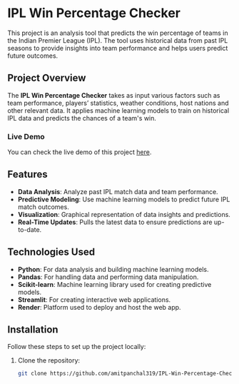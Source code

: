 # IPL Win Percentage Checker

This project is an analysis tool that predicts the win percentage of teams in the Indian Premier League (IPL). The tool uses historical data from past IPL seasons to provide insights into team performance and helps users predict future outcomes.

## Project Overview

The **IPL Win Percentage Checker** takes as input various factors such as team performance, players’ statistics, weather conditions, host nations and other relevant data. It applies machine learning models to train on historical IPL data and predicts the chances of a team's win.

### Live Demo
You can check the live demo of this project [here](https://ipl-win-percentage-checker.onrender.com).

## Features

- **Data Analysis**: Analyze past IPL match data and team performance.
- **Predictive Modeling**: Use machine learning models to predict future IPL match outcomes.
- **Visualization**: Graphical representation of data insights and predictions.
- **Real-Time Updates**: Pulls the latest data to ensure predictions are up-to-date.

## Technologies Used

- **Python**: For data analysis and building machine learning models.
- **Pandas**: For handling data and performing data manipulation.
- **Scikit-learn**: Machine learning library used for creating predictive models.
- **Streamlit**: For creating interactive web applications.
- **Render**: Platform used to deploy and host the web app.

## Installation

Follow these steps to set up the project locally:

1. Clone the repository:
   ```bash
   git clone https://github.com/amitpanchal319/IPL-Win-Percentage-Checker.git
